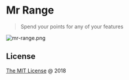 # Mr Range

> Spend your points for any of your features

![mr-range.png](https://raw.githubusercontent.com/rendfall/mr-range/master/assets/mr-range.png "Logo")

## License

[The MIT License](http://rendfall.mit-license.org) @ 2018
